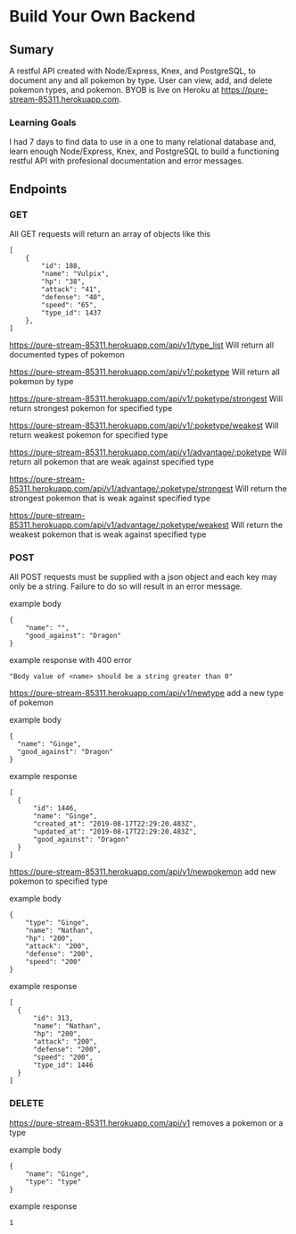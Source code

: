 # Build Your Own Backend

## Sumary
A restful API created with Node/Express, Knex, and PostgreSQL, to document any and all pokemon by type. User can view, add, and delete pokemon types, and pokemon. BYOB is live on Heroku at https://pure-stream-85311.herokuapp.com.

### Learning Goals
I had 7 days to find data to use in a one to many relational database and, learn enough Node/Express, Knex, and PostgreSQL to build a functioning restful API with profesional documentation and error messages.

## Endpoints

### GET

All GET requests will return an array of objects like this
```
[
    {
        "id": 188,
        "name": "Vulpix",
        "hp": "38",
        "attack": "41",
        "defense": "40",
        "speed": "65",
        "type_id": 1437
    },
]
```

https://pure-stream-85311.herokuapp.com/api/v1/type_list
Will return all documented types of pokemon

https://pure-stream-85311.herokuapp.com/api/v1/:poketype
Will return all pokemon by type

https://pure-stream-85311.herokuapp.com/api/v1/:poketype/strongest
Will return strongest pokemon for specified type

https://pure-stream-85311.herokuapp.com/api/v1/:poketype/weakest
Will return weakest pokemon for specified type

https://pure-stream-85311.herokuapp.com/api/v1/advantage/:poketype
Will return all pokemon that are weak against specified type

https://pure-stream-85311.herokuapp.com/api/v1/advantage/:poketype/strongest
Will return the strongest pokemon that is weak against specified type

https://pure-stream-85311.herokuapp.com/api/v1/advantage/:poketype/weakest
Will return the weakest pokemon that is weak against specified type

### POST

All POST requests must be supplied with a json object and each key may only be a string. Failure to do so will result in an error message.

example body
```
{
	"name": "",
	"good_against": "Dragon"
}
```
example response with 400 error
```
"Body value of <name> should be a string greater than 0"
```

https://pure-stream-85311.herokuapp.com/api/v1/newtype
add a new type of pokemon

  example body 
  ```
  {
	"name": "Ginge",
	"good_against": "Dragon"
}
```

  example response 
  ```
  [
    {
        "id": 1446,
        "name": "Ginge",
        "created_at": "2019-08-17T22:29:20.483Z",
        "updated_at": "2019-08-17T22:29:20.483Z",
        "good_against": "Dragon"
    }
]
```

https://pure-stream-85311.herokuapp.com/api/v1/newpokemon
add new pokemon to specified type

example body 
```
{
	"type": "Ginge",
	"name": "Nathan",
	"hp": "200",
	"attack": "200",
	"defense": "200",
	"speed": "200"
}
```

  example response 
  ```
  [
    {
        "id": 313,
        "name": "Nathan",
        "hp": "200",
        "attack": "200",
        "defense": "200",
        "speed": "200",
        "type_id": 1446
    }
]
```

### DELETE

https://pure-stream-85311.herokuapp.com/api/v1
removes a pokemon or a type

example body 
```
{
	"name": "Ginge",
	"type": "type"
}
```

example response 
```
1
```
